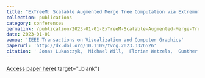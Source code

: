 ```yaml
---
title: "ExTreeM: Scalable Augmented Merge Tree Computation via Extremum Graphs"
collection: publications
category: conferences
permalink: /publication/2023-01-01-ExTreeM-Scalable-Augmented-Merge-Tree-Computation-via-Extremum-Graphs
date: 2023-01-01
venue: 'IEEE Transactions on Visualization and Computer Graphics'
paperurl: 'http://dx.doi.org/10.1109/tvcg.2023.3326526'
citation: ' Jonas Lukasczyk,  Michael Will,  Florian Wetzels,  Gunther Weber,  Christoph Garth, &quot;ExTreeM: Scalable Augmented Merge Tree Computation via Extremum Graphs.&quot; IEEE Transactions on Visualization and Computer Graphics, 2023.'
---
```

[Access paper here](http://dx.doi.org/10.1109/tvcg.2023.3326526){:target="_blank"}
